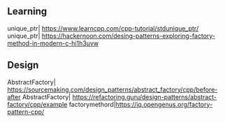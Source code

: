 
## Learning
unique_ptr| https://www.learncpp.com/cpp-tutorial/stdunique_ptr/
unique_ptr| https://hackernoon.com/desing-patterns-exploring-factory-method-in-modern-c-hi1h3uvw

## Design
AbstractFactory| https://sourcemaking.com/design_patterns/abstract_factory/cpp/before-after
AbstractFactory| https://refactoring.guru/design-patterns/abstract-factory/cpp/example
factorymethord|https://iq.opengenus.org/factory-pattern-cpp/

